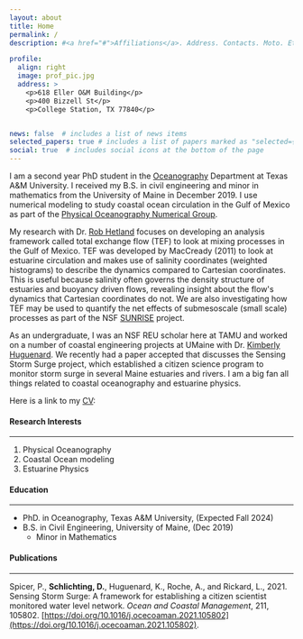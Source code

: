 ```yaml
---
layout: about
title: Home
permalink: /
description: #<a href="#">Affiliations</a>. Address. Contacts. Moto. Etc.

profile:
  align: right
  image: prof_pic.jpg
  address: >
    <p>618 Eller O&M Building</p>
    <p>400 Bizzell St</p>
    <p>College Station, TX 77840</p>


news: false  # includes a list of news items
selected_papers: true # includes a list of papers marked as "selected={true}"
social: true  # includes social icons at the bottom of the page
---
```


I am a second year PhD student in the [Oceanography](https://ocean.tamu.edu/) Department at Texas A&M University. I received my B.S. in civil engineering and minor in mathematics from the University of Maine in December 2019. I use numerical modeling to study coastal ocean circulation in the Gulf of Mexico as part of the [Physical Oceanography Numerical Group](https://tamu-pong.github.io).

My research with Dr. [Rob Hetland](https://ocean.tamu.edu/people/profiles/faculty/hetlandrobert.html) focuses on developing an analysis framework called total exchange flow (TEF) to look at mixing processes in the Gulf of Mexico. TEF was developed by MacCready (2011) to look at estuarine circulation and makes use of salinity coordinates (weighted histograms) to describe the dynamics compared to Cartesian coordinates. This is useful because salinity often governs the density structure of estuaries and buoyancy driven flows, revealing insight about the flow's dynamics that Cartesian coordinates do not. We are also investigating how TEF may be used to quantify the net effects of submesoscale (small scale) processes as part of the NSF [SUNRISE](https://sunrise-nsf.github.io/) project.

As an undergraduate, I was an NSF REU scholar here at TAMU and worked on a number of coastal engineering projects at UMaine with Dr. [Kimberly Huguenard](https://civil.umaine.edu/faculty/kimberly-huguenard/). We recently had a paper accepted that discusses the Sensing Storm Surge project, which established a citizen science program to monitor storm surge in several Maine estuaries and rivers. I am a big fan all things related to coastal oceanography and estuarine physics.

Here is a link to my <a href='/_pages/CV.pdf' class='image fit'> CV</a>:
#### Research Interests
---
1. Physical Oceanography
2. Coastal Ocean modeling
3. Estuarine Physics

#### Education
---
* PhD. in Oceanography, Texas A&M University, (Expected Fall 2024)
* B.S. in Civil Engineering, University of Maine, (Dec 2019)
  * Minor in Mathematics

#### Publications
---
Spicer, P., **Schlichting, D.**, Huguenard, K., Roche, A., and Rickard, L., 2021. Sensing Storm Surge: A framework for establishing a citizen scientist monitored water level network. *Ocean and Coastal Management*, 211, 105802. [https://doi.org/10.1016/j.ocecoaman.2021.105802](https://doi.org/10.1016/j.ocecoaman.2021.105802).
